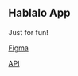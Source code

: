 ## Hablalo App

Just for fun!

[Figma](https://www.figma.com/file/ptC4vuWdygCNzyf6nsiPuj/speakApp?node-id=0%3A1&t=QcL8WVKg5Kp6r0MD-1)

[API](https://responsivevoice.org/api/)
